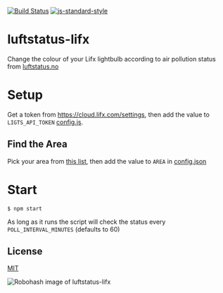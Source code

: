 [![Build Status](https://travis-ci.com/Alheimsins/luftstatus-lifx.svg?branch=master)](https://travis-ci.com/Alheimsins/luftstatus-lifx)
[![js-standard-style](https://img.shields.io/badge/code%20style-standard-brightgreen.svg?style=flat)](https://github.com/feross/standard)

# luftstatus-lifx

Change the colour of your Lifx lightbulb according to air pollution status from [luftstatus.no](https://luftstatus.no/)

# Setup

Get a token from https://cloud.lifx.com/settings, then add the value to `LIGTS_API_TOKEN` [config.js](config.js).

## Find the Area

Pick your area from [this list](https://s3.eu-central-1.amazonaws.com/luftstatus/areas.json), then add the value to `AREA` in [config.json](config.json)

# Start

```
$ npm start
```

As long as it runs the script will check the status every `POLL_INTERVAL_MINUTES` (defaults to 60)

## License

[MIT](LICENSE)

![Robohash image of luftstatus-lifx](https://robots.kebabstudios.party/luftstatus-lifx.png "Robohash image of luftstatus-lifx")

